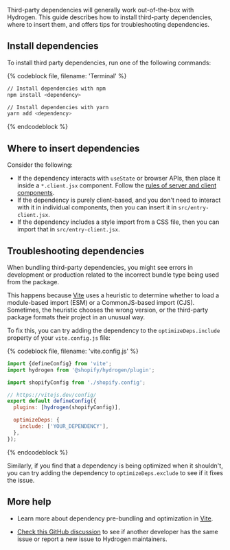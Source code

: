 <!-- This file is generated from the source code and any changes you make here will be overwritten. For more information, refer to https://github.com/Shopify/shopify-dev/blob/master/content/internal/operations/hydrogen-reference-docs.md. -->

Third-party dependencies will generally work out-of-the-box with Hydrogen. This guide describes how to install third-party dependencies, where to insert them, and offers tips for troubleshooting dependencies.

## Install dependencies

To install third party dependencies, run one of the following commands:

{% codeblock file, filename: 'Terminal' %}

```bash
// Install dependencies with npm
npm install <dependency>

// Install dependencies with yarn
yarn add <dependency>
```

{% endcodeblock %}

## Where to insert dependencies

Consider the following:

- If the dependency interacts with `useState` or browser APIs, then place it inside a `*.client.jsx` component. Follow the [rules of server and client components](/api/hydrogen/framework/react-server-components#rules-for-server-and-client-components).
- If the dependency is purely client-based, and you don't need to interact with it in individual components, then you can insert it in `src/entry-client.jsx`.
- If the dependency includes a style import from a CSS file, then you can import that in `src/entry-client.jsx`.

## Troubleshooting dependencies

When bundling third-party dependencies, you might see errors in development or production related to the incorrect bundle type being used from the package.

This happens because [Vite](https://vitejs.dev/) uses a heuristic to determine whether to load a module-based import (ESM) or a CommonJS-based import (CJS). Sometimes, the heuristic chooses the wrong version, or the third-party package formats their project in an unusual way.

To fix this, you can try adding the dependency to the `optimizeDeps.include` property of your `vite.config.js` file:

{% codeblock file, filename: 'vite.config.js' %}

```js
import {defineConfig} from 'vite';
import hydrogen from '@shopify/hydrogen/plugin';

import shopifyConfig from './shopify.config';

// https://vitejs.dev/config/
export default defineConfig({
  plugins: [hydrogen(shopifyConfig)],

  optimizeDeps: {
    include: ['YOUR_DEPENDENCY'],
  },
});
```

{% endcodeblock %}

Similarly, if you find that a dependency is being optimized when it shouldn't, you can try adding the dependency to `optimizeDeps.exclude` to see if it fixes the issue.

## More help

- Learn more about dependency pre-bundling and optimization in [Vite](https://vitejs.dev/guide/dep-pre-bundling.html#dependency-pre-bundling).

- [Check this GitHub discussion](https://github.com/Shopify/hydrogen/discussions/603) to see if another developer has the same issue or report a new issue to Hydrogen maintainers.
